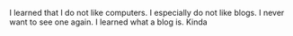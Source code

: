 I learned that I do not like computers. I especially do not like blogs. I never want to see one again.
I learned what a blog is. Kinda
